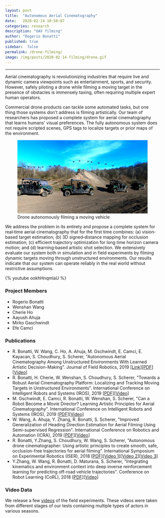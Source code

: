 ```yaml
---
layout: post
title:  "Autonomous Aerial Cinematography"
date:   2020-02-14 10:50:07
categories: research
description: "UAV filming"
author: "Rogerio Bonatti"
published: true
sidebar:  false
permalink: /drone-filming/
image: /img/posts/2020-02-14-filming/drone.gif
---
```



<hr>
Aerial cinematography is revolutionizing industries that require live and dynamic camera viewpoints such as entertainment, sports, and security. However, safely piloting a drone while filming a moving target in the presence of obstacles is immensely taxing, often requiring multiple expert human operators.

Commercial drone products can tackle some automated tasks, but one thing those systems don't address is filming artistically. Our team of researchers has proposed a complete system for aerial cinematography that learns humans' visual preferences. The fully autonomous system does not require scripted scenes, GPS tags to localize targets or prior maps of the environment.


<figure>
 <img src="/img/posts/2020-02-14-filming/lapse_car_web.jpg" alt="Drone filming" />
 <figcaption>
 Drone autonomously filming a moving vehicle
 </figcaption>
</figure>

We address the problem in its entirety and propose a complete system for real‐time aerial cinematography that for the first time combines: (a) vision‐based target estimation; (b) 3D signed‐distance mapping for occlusion estimation; (c) efficient trajectory optimization for long time horizon camera motion; and (d) learning‐based artistic shot selection. We extensively evaluate our system both in simulation and in field experiments by filming dynamic targets moving through unstructured environments. Our results indicate that our system can operate reliably in the real world without restrictive assumptions.

{% youtube ookhHnqmlaU %}






### Project Members
* Rogerio Bonatti
* Wenshan Wang
* Cherie Ho
* Aayush Ahuja
* Mirko Gaschwindt
* Efe Camci

### Publications



* R. Bonatti, W. Wang, C. Ho, A. Ahuja, M. Gschwindt, E. Camci, E. Kayacan, S. Choudhury, S. Scherer, "Autonomous Aerial Cinematography Among Unstructured Environments With Learned Artistic Decision-Making". Journal of Field Robotics, 2019 [[Link](https://onlinelibrary.wiley.com/doi/epdf/10.1002/rob.21931)][[PDF](https://www.cs.cmu.edu/~rbonatti/files/bonatti_jfr.pdf)][[Video](https://youtu.be/ookhHnqmlaU)]
* R. Bonatti, H. Cherie, W. Wenshan, S. Choudhury, S. Scherer, "Towards a Robust Aerial Cinematography Platform: Localizing and Tracking Moving Targets in Unstructured Environments". International Conference on Intelligent Robots and Systems (IROS), 2019 [[PDF](https://arxiv.org/abs/1904.02319)][[Video](https://youtu.be/ZE9MnCVmumc)]
* M. Gschwindt, E. Camci, R. Bonatti, W. Wenshan, S. Scherer, "Can a Robot Become a Movie Director? Learning Artistic Principles for Aerial Cinematography". International Conference on Intelligent Robots and Systems (IROS), 2019 [[PDF](https://arxiv.org/abs/1904.02579)][[Video](https://youtu.be/qmVw6mfyEmw)]
* W. Wang, A. Ahuja, Y. Zhang, R. Bonatti, S. Scherer, "Improved Generalization of Heading Direction Estimation for Aerial Filming Using Semi-supervised Regression". International Conference on Robotics and Automation (ICRA), 2019 [[PDF](https://arxiv.org/abs/1903.11174)][[Video](https://youtu.be/-UVSXSxtKN4)]
* R. Bonatti, Y.Zhang, S. Choudhury, W. Wang, S. Scherer, "Autonomous drone cinematographer: Using artistic principles to create smooth, safe, occlusion-free trajectories for aerial filming". International Symposium on Experimental Robotics (ISER), 2018 [[PDF](https://arxiv.org/abs/1808.09563)][[Video 1](https://youtu.be/oIVfeVBJK-o)][[Video 2](https://youtu.be/QX73nBBwd28)][[Video 3](https://youtu.be/XRL07MBLwHk)]
* Y.Zhang, W. Wang, R. Bonatti, D. Maturana, S. Scherer, "Integrating kinematics and environment context into deep inverse reinforcement learning for predicting off-road vehicle trajectories". Conference on Robot Learning (CoRL), 2018 [[PDF](https://arxiv.org/abs/1810.07225)][[Video](https://youtu.be/PQfPF0_KOyQ)]


### Video Data

We release a few [videos](https://cmu.box.com/s/pvwepmiyrgj9n49hexnr7qyoic9ld7yx) of the field experiments. These videos were taken from different stages of our tests containing multiple types of actors in various seasons.   